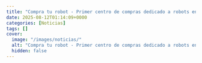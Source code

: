```yaml
---
title: "Compra tu robot - Primer centro de compras dedicado a robots en ChinaSe inauguró el viernes en Beijing."
date: 2025-08-12T01:14:09+0000
categories: [Noticias]
tags: []
cover:
  image: "/images/noticias/"
  alt: "Compra tu robot - Primer centro de compras dedicado a robots en ChinaSe inauguró el viernes en Beijing."
  hidden: false
---
```



